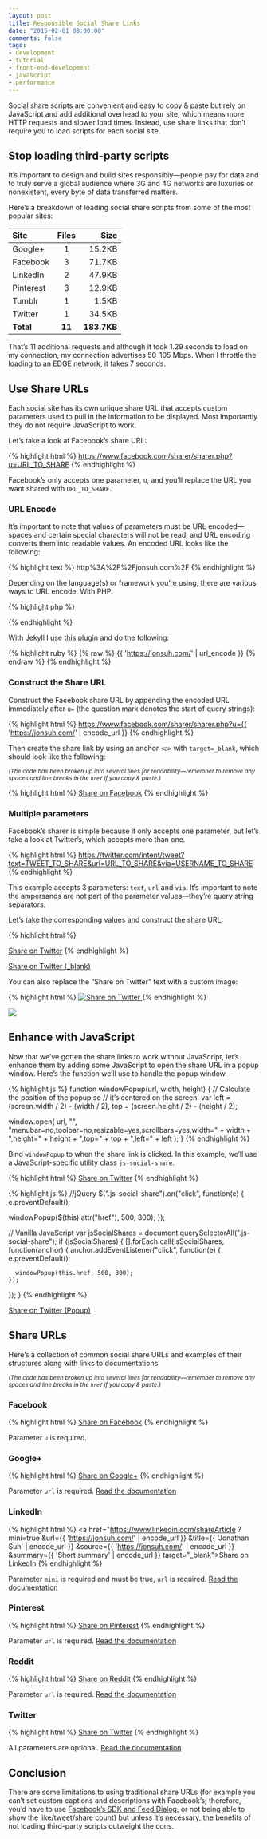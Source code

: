 ```yaml
---
layout: post
title: Responsible Social Share Links
date: "2015-02-01 08:00:00"
comments: false
tags:
- development
- tutorial
- front-end-development
- javascript
- performance
---
```


Social share scripts are convenient and easy to copy & paste but rely on JavaScript and add additional overhead to your site, which means more HTTP requests and slower load times. Instead, use share links that don’t require you to load scripts for each social site.

<!--more-->

## Stop loading third-party scripts

It’s important to design and build sites responsibly—people pay for data and to truly serve a global audience where 3G and 4G networks are luxuries or nonexistent, every byte of data transferred matters.

Here’s a breakdown of loading social share scripts from some of the most popular sites:

| Site       | Files    | Size        |
| :--------- |:--------:| -----------:|
| Google+    | 1        | 15.2KB      |
| Facebook   | 3        | 71.7KB      |
| LinkedIn   | 2        | 47.9KB      |
| Pinterest  | 3        | 12.9KB      |
| Tumblr     | 1        | 1.5KB       |
| Twitter    | 1        | 34.5KB      |
| **Total**  | **11**   | **183.7KB** |

That’s 11 additional requests and although it took 1.29 seconds to load on my connection, my connection advertises 50-105 Mbps. When I throttle the loading to an EDGE network, it takes 7 seconds.

## Use Share URLs

Each social site has its own unique share URL that accepts custom parameters used to pull in the information to be displayed. Most importantly they do not require JavaScript to work.

Let’s take a look at Facebook’s share URL:

{% highlight html %}
https://www.facebook.com/sharer/sharer.php?u=URL_TO_SHARE
{% endhighlight %}

Facebook’s only accepts one parameter, `u`, and you’ll replace the URL you want shared with `URL_TO_SHARE`.

### URL Encode

It’s important to note that values of parameters must be URL encoded—spaces and certain special characters will not be read, and URL encoding converts them into readable values. An encoded URL looks like the following:

{% highlight text %}
http%3A%2F%2Fjonsuh.com%2F
{% endhighlight %}

Depending on the language(s) or framework you’re using, there are various ways to URL encode. With PHP:

{% highlight php %}
<?php echo urlencode('https://jonsuh.com/'); ?>
{% endhighlight %}

With Jekyll I use <a href="https://gist.github.com/jonsuh/2a88c7799461623d9d82" target="_blank">this plugin</a> and do the following:

{% highlight ruby %}
{% raw %}
{{ 'https://jonsuh.com/' | url_encode }}
{% endraw %}
{% endhighlight %}

### Construct the Share URL

Construct the Facebook share URL by appending the encoded URL immediately after `u=` (the question mark denotes the start of query strings):

{% highlight html %}
https://www.facebook.com/sharer/sharer.php?u={{ 'https://jonsuh.com/' | encode_url }}
{% endhighlight %}

Then create the share link by using an anchor `<a>` with `target=_blank`, which should look like the following:

*<small>(The code has been broken up into several lines for readability—remember to remove any spaces and line breaks in the `href` if you copy & paste.)</small>*

{% highlight html %}
<a href="https://www.facebook.com/sharer/sharer.php
     ?u={{ 'https://jonsuh.com/' | encode_url }}"
   target="_blank">Share on Facebook</a>
{% endhighlight %}

### Multiple parameters

Facebook’s sharer is simple because it only accepts one parameter, but let’s take a look at Twitter’s, which accepts more than one.

{% highlight html %}
https://twitter.com/intent/tweet?text=TWEET_TO_SHARE&url=URL_TO_SHARE&via=USERNAME_TO_SHARE
{% endhighlight %}

This example accepts 3 parameters: `text`, `url` and `via`. It’s important to note the ampersands are not part of the parameter values—they’re query string separators.

Let’s take the corresponding values and construct the share URL:

{% highlight html %}
<!--
text: Check out my new website!
url : https://jonsuh.com/
via : jonsuh
-->
<a href="https://twitter.com/intent/tweet/
     ?text={{ 'Check out my new website!' | encode_url }}
     &url={{ 'https://jonsuh.com/' | encode_url }}
     &via=jonsuh" 
   target="_blank">Share on Twitter</a>
{% endhighlight %}

<a href="https://twitter.com/intent/tweet/?text=Check%20out%20my%20new%20website!&url=https%3A%2F%2Fjonsuh.com%2F&via=jonsuh" class="button" target="_blank">Share on Twitter (_blank)</a>

You can also replace the “Share on Twitter” text with a custom image:

{% highlight html %}
<a href="https://twitter.com/intent/tweet/
     ?text={{ 'Check out my new website!' | encode_url }}
     &url={{ 'https://jonsuh.com/' | encode_url }}
     &via=jonsuh" 
   target="_blank">
  <img src="http://example.com/image.png" alt="Share on Twitter">
</a>
{% endhighlight %}

<a href="https://twitter.com/intent/tweet/?text=Check%20out%20my%20new%20website!&url=https%3A%2F%2Fjonsuh.com%2F&via=jonsuh" target="_blank" style="border: 0">
  <img src="/assets/images/blog/social-share-links/twitter-share.png"
       srcset="/assets/images/blog/social-share-links/twitter-share.png 1x,
               /assets/images/blog/social-share-links/twitter-share@2x.png 2x" 
    style="max-width: 170px">
</a>

## Enhance with JavaScript

Now that we’ve gotten the share links to work without JavaScript, let’s enhance them by adding some JavaScript to open the share URL in a popup window. Here’s the function we’ll use to handle the popup window.

{% highlight js %}
function windowPopup(url, width, height) {
  // Calculate the position of the popup so
  // it’s centered on the screen.
  var left = (screen.width / 2) - (width / 2),
      top = (screen.height / 2) - (height / 2);

  window.open(
    url,
    "",
    "menubar=no,toolbar=no,resizable=yes,scrollbars=yes,width=" + width + ",height=" + height + ",top=" + top + ",left=" + left
  );
}
{% endhighlight %}

Bind `windowPopup` to when the share link is clicked. In this example, we’ll use a JavaScript-specific utility class `js-social-share`.

{% highlight html %}
<a class="js-social-share" href="https://twitter.com/intent/tweet/?text={{ 'Check out my new website!' | encode_url }}&url={{ 'https://jonsuh.com/' | encode_url }}&via=jonsuh" target="_blank">Share on Twitter</a>
{% endhighlight %}

{% highlight js %}
//jQuery
$(".js-social-share").on("click", function(e) {
  e.preventDefault();

  windowPopup($(this).attr("href"), 500, 300);
});

// Vanilla JavaScript
var jsSocialShares = document.querySelectorAll(".js-social-share");
if (jsSocialShares) {
  [].forEach.call(jsSocialShares, function(anchor) {
    anchor.addEventListener("click", function(e) {
      e.preventDefault();

      windowPopup(this.href, 500, 300);
    });
  });
}
{% endhighlight %}

<p>
  <a href="https://twitter.com/intent/tweet/?text={{ 'Check out my new website!' | encode_url }}&url={{ 'https://jonsuh.com/' | encode_url }}&via=jonsuh" class="js-social-share button" target="_blank">Share on Twitter (Popup)</a>
  <script>
  var jsSocialShares = document.querySelectorAll(".js-social-share");
  if (jsSocialShares) {
    [].forEach.call(jsSocialShares, function(anchor) {
      anchor.addEventListener("click", function(e) {
        e.stopPropagation();
        e.preventDefault();

        Utility.windowOpen(this.href, 500, 300);
      });
    });
  }
  </script>
</p>

## Share URLs

Here’s a collection of common social share URLs and examples of their structures along with links to documentations.

*<small>(The code has been broken up into several lines for readability—remember to remove any spaces and line breaks in the `href` if you copy & paste.)</small>*

### Facebook

{% highlight html %}
<a href="https://www.facebook.com/sharer/sharer.php
     ?u={{ 'https://jonsuh.com/' | encode_url }}"
   target="_blank">Share on Facebook</a>
{% endhighlight %}

Parameter `u` is required.

### Google+

{% highlight html %}
<a href="https://plus.google.com/share
     ?url={{ 'https://jonsuh.com/' | encode_url }}"
   target="_blank">Share on Google+</a>
{% endhighlight %}

Parameter `url` is required. <a href="https://developers.google.com/+/web/share/#sharelink" title="Google+ Share Link documentation" target="_blank">Read the documentation</a>

### LinkedIn

{% highlight html %}
<a href="https://www.linkedin.com/shareArticle
     ?mini=true
     &url={{ 'https://jonsuh.com/' | encode_url }}
     &title={{ 'Jonathan Suh' | encode_url }}
     &source={{ 'https://jonsuh.com/' | encode_url }}
     &summary={{ 'Short summary' | encode_url }}
   target="_blank">Share on LinkedIn</a>
{% endhighlight %}

Parameter `mini` is required and must be true, `url` is required. <a href="https://developer.linkedin.com/documents/share-linkedin" title="LinkedIn share URL documentation" target="_blank">Read the documentation</a>

### Pinterest

{% highlight html %}
<a href="https://www.pinterest.com/pin/create/button/
     ?url={{ 'https://jonsuh.com/' | encode_url }}
     &media={{ 'https://jonsuh.com/icon.png' | encode_url }}
     &description={{ 'Short description' | encode_url }}
     &hashtags=web,development" 
   target="_blank">Share on Pinterest</a>
{% endhighlight %}

Parameter `url` is required. <a href="https://developers.pinterest.com/pin_it/" title="Pinterest Pin It button documentation" target="_blank">Read the documentation</a>

### Reddit

{% highlight html %}
<a href="http://www.reddit.com/submit/
     ?url={{ 'https://jonsuh.com/' | encode_url }}"
   target="_blank">Share on Reddit</a>
{% endhighlight %}

Parameter `url` is required. <a href="http://www.reddit.com/buttons/" title="Reddit Share button documentation" target="_blank">Read the documentation</a>

### Twitter

{% highlight html %}
<a href="https://twitter.com/intent/tweet/
     ?text={{ 'Visit my website' | encode_url }}
     &url={{ 'https://jonsuh.com/' | encode_url }}
     &via=jonsuh
     &hashtags=web,development" 
   target="_blank">Share on Twitter</a>
{% endhighlight %}

All parameters are optional. <a href="https://dev.twitter.com/web/tweet-button/web-intent" title="Twitter Web Intent documentation" target="_blank">Read the documentation</a>

## Conclusion

There are some limitations to using traditional share URLs (for example you can’t set custom captions and descriptions with Facebook’s; therefore, you’d have to use <a href="https://developers.facebook.com/docs/sharing/reference/feed-dialog/v2.2" target="_blank">Facebook’s SDK and Feed Dialog</a>, or not being able to show the like/tweet/share count) but unless it’s necessary, the benefits of not loading third-party scripts outweight the cons.

